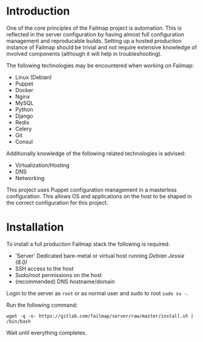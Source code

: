 # Introduction
One of the core principles of the Failmap project is automation. This is reflected in the server configuration by having almost full configuration management and reproducable builds. Setting up a hosted production instance of Failmap should be trivial and not require extensive knowledge of involved components (although it will help in troubleshooting).

The following technologies may be encountered when working on Failmap:

- Linux (Debian)
- Puppet
- Docker
- Nginx
- MySQL
- Python
- Django
- Redis
- Celery
- Git
- Consul

Additionally knowledge of the following related technologies is advised:

- Virtualization/Hosting
- DNS
- Networking

This project uses Puppet configuration management in a masterless configuration. This allows OS and applications on the host to be shaped in the correct configuration for this project.

# Installation
To install a full production Failmap stack the following is required:

- 'Server' Dedicated bare-metal or virtual host running *Debian Jessie (8.0)*
- SSH access to the host
- Sudo/root permissions on the host
- (recommended) DNS hostname/domain

Login to the server as `root` or as normal user and sudo to root `sudo su -`.

Run the following command:

    wget -q -o- https://gitlab.com/failmap/server/raw/master/install.sh | /bin/bash

Wait until everything completes.